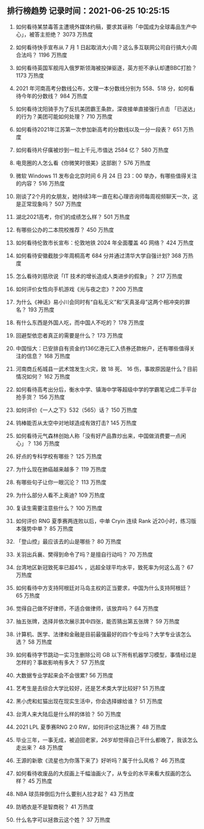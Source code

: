 
## 排行榜趋势 记录时间：2021-06-25 10:25:15
  
  1. 如何看待某禁毒答主遭境外媒体约稿，要求其诬称「中国成为全球毒品生产中心」，被答主拒绝？ 3073 万热度
    
  2. 如何看待快手宣布从 7 月 1 日起取消大小周？这么多互联网公司自行搞大小周合法吗？ 1196 万热度
    
  3. 如何看待英国军舰闯入俄罗斯领海被投弹驱逐，英方拒不承认却遭BBC打脸？ 1173 万热度
    
  4. 2021 年河南高考分数线公布，文理一本分数线分别为 558、518 分，如何看待今年的分数线？ 984 万热度
    
  5. 如何看待沈阳骑手为了反抗美团霸王条款，深夜接单直接强行点击 「已送达」的行为？美团可能如何处理？ 710 万热度
    
  6. 如何看待2021年江苏第一次参加新高考的分数线以及一分一段表？ 651 万热度
    
  7. 如何看待片仔癀被炒到一粒上千元,市值达 2584 亿？ 580 万热度
    
  8. 电竞圈的人怎么看《你微笑时很美》这部剧？ 576 万热度
    
  9. 微软 Windows 11 发布会北京时间 6 月 24 日 23：00 举办，有哪些值得关注的内容？ 516 万热度
    
  10. 刚谈了2个月的女朋友，她持续3年一直在和心理咨询师每周视频聊天一次，这是正常现象吗？ 507 万热度
    
  11. 湖北2021高考，你们的成绩怎么样？ 501 万热度
    
  12. 有哪些公办的二本院校推荐？ 450 万热度
    
  13. 如何看待伦敦市长宣布：伦敦地铁 2024 年全面覆盖 4G 网络？ 424 万热度
    
  14. 如何看待安徽截肢少年周桐高考 684 分并通过清华大学自强计划? 368 万热度
    
  15. 怎么看待刘慈欣说「IT 技术的增长造成人类进步的假象」？ 217 万热度
    
  16. 如何评价女性向手机游戏《光与夜之恋》? 200 万热度
    
  17. 为什么《神话》易小川会同时有“自私无义”和“天真圣母”这两个相冲突的罪名？ 193 万热度
    
  18. 有什么东西是外国人吃，而中国人不吃的？ 178 万热度
    
  19. 回避型依恋者真正的需要是什么？ 173 万热度
    
  20. 中国恒大：已安排自有资金约136亿港元汇入债券还款帐户，还有哪些值得关注的信息？ 168 万热度
    
  21. 河南商丘柘城县一武术馆发生火灾，致 18 死、 16 伤，事故原因是什么？目前情况如何？ 162 万热度
    
  22. 如何看待高考出分后，衡水中学、镇海中学等超级中学的学霸笔记成二手平台抢手货？ 156 万热度
    
  23. 如何评价《一人之下》532（565）话？ 150 万热度
    
  24. 钨棒能否从太空中对地球造成有效打击? 145 万热度
    
  25. 如何看待元气森林创始人称「没有好产品靠炒出来，中国做消费要一点闲心」？ 136 万热度
    
  26. 好点的专科学校有哪些？ 125 万热度
    
  27. 为什么现在肺癌越来越多？ 119 万热度
    
  28. 有哪些句子让你一眼沉沦？ 113 万热度
    
  29. 为什么部分人看不上奥迪? 109 万热度
    
  30. 复读生需要注意些什么？ 100 万热度
    
  31. 如何评价 RNG 夏季赛两连败以后，中单 Cryin 连续 Rank 近20小时，练习版本强势中单？ 85 万热度
    
  32. 「登山控」最应该去的山是哪些？ 80 万热度
    
  33. 关羽出兵襄、樊得到命令了吗？是擅自行动吗？ 70 万热度
    
  34. 台湾地区新冠致死率已超4% ，远超全球平均水平，致死率为何这么高？ 67 万热度
    
  35. 如何看待中方支持阿根廷对马岛主权的正当要求，中国为什么支持阿根廷？ 65 万热度
    
  36. 觉得自己做不好律师，不适合做律师，该放弃吗？ 64 万热度
    
  37. 抽五张牌，选择并依次展示其中四张，能否猜出第五张牌？ 59 万热度
    
  38. 计算机、医学、法律和金融是目前最强最好的四个专业吗？大学专业该怎么选？ 58 万热度
    
  39. 如何看待字节跳动一实习生删除公司 GB 以下所有机器学习模型，事情经过是怎样的？事故影响有多大？ 57 万热度
    
  40. 大数据专业学起来会不会很累? 56 万热度
    
  41. 艺考生是去综合大学比较好，还是艺术类大学比较好? 51 万热度
    
  42. 黑小虎和虹猫出现在现实生活中，你会选择嫁给谁？ 51 万热度
    
  43. 台湾人来大陆后是什么样的体验？ 50 万热度
    
  44. 2021 LPL 夏季赛RNG 2:0 RW，如何评价这场比赛？ 48 万热度
    
  45. 毕业三年，一事无成，被迫回老家，26岁却觉得自己干什么都晚了，我该怎么走出来？ 48 万热度
    
  46. 王源的新歌《流星也为你落下来了》好听吗？属于什么风格？ 46 万热度
    
  47. 如何看待收废品的大叔画上千幅油画火了，从专业的水平来看大叔画的怎么样？ 45 万热度
    
  48. NBA 球员摔倒后为什么要别人拉才起？ 43 万热度
    
  49. 防晒衣是不是智商税？ 41 万热度
    
  50. 什么名字可以拯救云这个姓？ 37 万热度
    